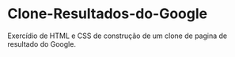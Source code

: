 # Clone-Resultados-do-Google
 Exercídio de HTML e CSS de construção de um clone de pagina de resultado do Google.
